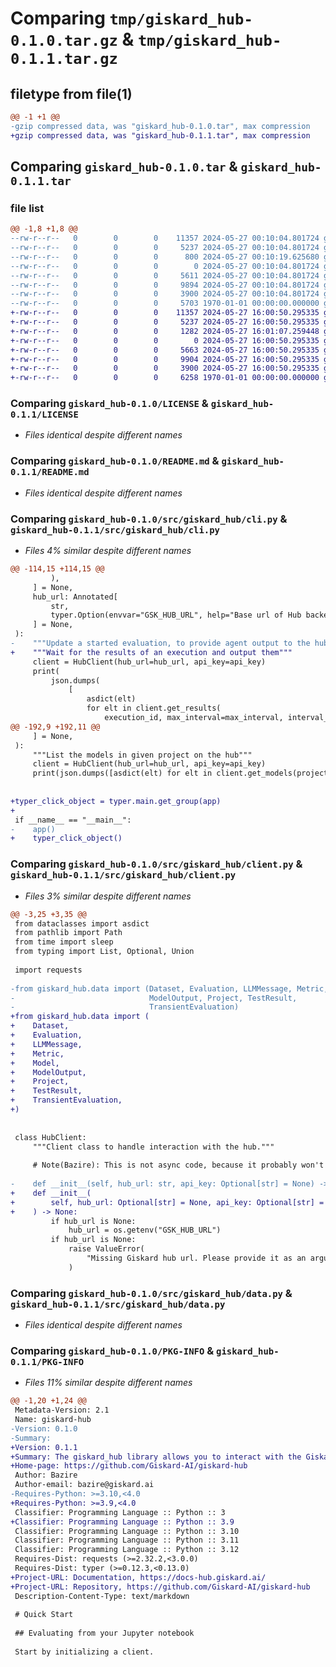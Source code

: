 # Comparing `tmp/giskard_hub-0.1.0.tar.gz` & `tmp/giskard_hub-0.1.1.tar.gz`

## filetype from file(1)

```diff
@@ -1 +1 @@
-gzip compressed data, was "giskard_hub-0.1.0.tar", max compression
+gzip compressed data, was "giskard_hub-0.1.1.tar", max compression
```

## Comparing `giskard_hub-0.1.0.tar` & `giskard_hub-0.1.1.tar`

### file list

```diff
@@ -1,8 +1,8 @@
--rw-r--r--   0        0        0    11357 2024-05-27 00:10:04.801724 giskard_hub-0.1.0/LICENSE
--rw-r--r--   0        0        0     5237 2024-05-27 00:10:04.801724 giskard_hub-0.1.0/README.md
--rw-r--r--   0        0        0      800 2024-05-27 00:10:19.625680 giskard_hub-0.1.0/pyproject.toml
--rw-r--r--   0        0        0        0 2024-05-27 00:10:04.801724 giskard_hub-0.1.0/src/giskard_hub/__init__.py
--rw-r--r--   0        0        0     5611 2024-05-27 00:10:04.801724 giskard_hub-0.1.0/src/giskard_hub/cli.py
--rw-r--r--   0        0        0     9894 2024-05-27 00:10:04.801724 giskard_hub-0.1.0/src/giskard_hub/client.py
--rw-r--r--   0        0        0     3900 2024-05-27 00:10:04.801724 giskard_hub-0.1.0/src/giskard_hub/data.py
--rw-r--r--   0        0        0     5703 1970-01-01 00:00:00.000000 giskard_hub-0.1.0/PKG-INFO
+-rw-r--r--   0        0        0    11357 2024-05-27 16:00:50.295335 giskard_hub-0.1.1/LICENSE
+-rw-r--r--   0        0        0     5237 2024-05-27 16:00:50.295335 giskard_hub-0.1.1/README.md
+-rw-r--r--   0        0        0     1282 2024-05-27 16:01:07.259448 giskard_hub-0.1.1/pyproject.toml
+-rw-r--r--   0        0        0        0 2024-05-27 16:00:50.295335 giskard_hub-0.1.1/src/giskard_hub/__init__.py
+-rw-r--r--   0        0        0     5663 2024-05-27 16:00:50.295335 giskard_hub-0.1.1/src/giskard_hub/cli.py
+-rw-r--r--   0        0        0     9904 2024-05-27 16:00:50.295335 giskard_hub-0.1.1/src/giskard_hub/client.py
+-rw-r--r--   0        0        0     3900 2024-05-27 16:00:50.295335 giskard_hub-0.1.1/src/giskard_hub/data.py
+-rw-r--r--   0        0        0     6258 1970-01-01 00:00:00.000000 giskard_hub-0.1.1/PKG-INFO
```

### Comparing `giskard_hub-0.1.0/LICENSE` & `giskard_hub-0.1.1/LICENSE`

 * *Files identical despite different names*

### Comparing `giskard_hub-0.1.0/README.md` & `giskard_hub-0.1.1/README.md`

 * *Files identical despite different names*

### Comparing `giskard_hub-0.1.0/src/giskard_hub/cli.py` & `giskard_hub-0.1.1/src/giskard_hub/cli.py`

 * *Files 4% similar despite different names*

```diff
@@ -114,15 +114,15 @@
         ),
     ] = None,
     hub_url: Annotated[
         str,
         typer.Option(envvar="GSK_HUB_URL", help="Base url of Hub backend"),
     ] = None,
 ):
-    """Update a started evaluation, to provide agent output to the hub"""
+    """Wait for the results of an execution and output them"""
     client = HubClient(hub_url=hub_url, api_key=api_key)
     print(
         json.dumps(
             [
                 asdict(elt)
                 for elt in client.get_results(
                     execution_id, max_interval=max_interval, interval_time=interval_time
@@ -192,9 +192,11 @@
     ] = None,
 ):
     """List the models in given project on the hub"""
     client = HubClient(hub_url=hub_url, api_key=api_key)
     print(json.dumps([asdict(elt) for elt in client.get_models(project_id=project_id)]))
 
 
+typer_click_object = typer.main.get_group(app)
+
 if __name__ == "__main__":
-    app()
+    typer_click_object()
```

### Comparing `giskard_hub-0.1.0/src/giskard_hub/client.py` & `giskard_hub-0.1.1/src/giskard_hub/client.py`

 * *Files 3% similar despite different names*

```diff
@@ -3,25 +3,35 @@
 from dataclasses import asdict
 from pathlib import Path
 from time import sleep
 from typing import List, Optional, Union
 
 import requests
 
-from giskard_hub.data import (Dataset, Evaluation, LLMMessage, Metric, Model,
-                              ModelOutput, Project, TestResult,
-                              TransientEvaluation)
+from giskard_hub.data import (
+    Dataset,
+    Evaluation,
+    LLMMessage,
+    Metric,
+    Model,
+    ModelOutput,
+    Project,
+    TestResult,
+    TransientEvaluation,
+)
 
 
 class HubClient:
     """Client class to handle interaction with the hub."""
 
     # Note(Bazire): This is not async code, because it probably won't be used with async code.
 
-    def __init__(self, hub_url: str, api_key: Optional[str] = None) -> None:
+    def __init__(
+        self, hub_url: Optional[str] = None, api_key: Optional[str] = None
+    ) -> None:
         if hub_url is None:
             hub_url = os.getenv("GSK_HUB_URL")
         if hub_url is None:
             raise ValueError(
                 "Missing Giskard hub url. Please provide it as an argument or with the env variable `GSK_HUB_URL`"
             )
```

### Comparing `giskard_hub-0.1.0/src/giskard_hub/data.py` & `giskard_hub-0.1.1/src/giskard_hub/data.py`

 * *Files identical despite different names*

### Comparing `giskard_hub-0.1.0/PKG-INFO` & `giskard_hub-0.1.1/PKG-INFO`

 * *Files 11% similar despite different names*

```diff
@@ -1,20 +1,24 @@
 Metadata-Version: 2.1
 Name: giskard-hub
-Version: 0.1.0
-Summary: 
+Version: 0.1.1
+Summary: The giskard_hub library allows you to interact with the Giskard Hub, a platform that centralizes the validation process of LLM applications, empowering product teams to ensure all functional, business & legal requirements are met, and keeping them in close contact with the development team to avoid delayed deployment timelines.
+Home-page: https://github.com/Giskard-AI/giskard-hub
 Author: Bazire
 Author-email: bazire@giskard.ai
-Requires-Python: >=3.10,<4.0
+Requires-Python: >=3.9,<4.0
 Classifier: Programming Language :: Python :: 3
+Classifier: Programming Language :: Python :: 3.9
 Classifier: Programming Language :: Python :: 3.10
 Classifier: Programming Language :: Python :: 3.11
 Classifier: Programming Language :: Python :: 3.12
 Requires-Dist: requests (>=2.32.2,<3.0.0)
 Requires-Dist: typer (>=0.12.3,<0.13.0)
+Project-URL: Documentation, https://docs-hub.giskard.ai/
+Project-URL: Repository, https://github.com/Giskard-AI/giskard-hub
 Description-Content-Type: text/markdown
 
 # Quick Start
 
 ## Evaluating from your Jupyter notebook
 
 Start by initializing a client.
```


